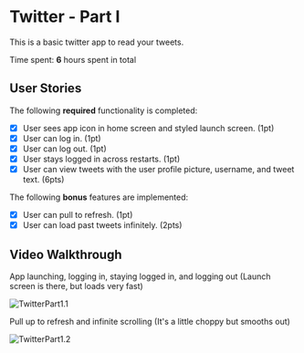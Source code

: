 # Twitter - Part I

This is a basic twitter app to read your tweets.

Time spent: **6** hours spent in total

## User Stories

The following **required** functionality is completed:

- [x] User sees app icon in home screen and styled launch screen. (1pt)
- [x] User can log in. (1pt)
- [x] User can log out. (1pt)
- [x] User stays logged in across restarts. (1pt)
- [x] User can view tweets with the user profile picture, username, and tweet text. (6pts)

The following **bonus** features are implemented:

- [x] User can pull to refresh. (1pt)
- [x] User can load past tweets infinitely. (2pts)

## Video Walkthrough

App launching, logging in, staying logged in, and logging out (Launch screen is there, but loads very fast)

![TwitterPart1.1](https://media.giphy.com/media/KMf0P6C8JQ9iwMsj9x/giphy.gif?cid=790b7611de3021725017d99179d30ee4243da94993adab5b&rid=giphy.gif&ct=g)



Pull up to refresh and infinite scrolling (It's a little choppy but smooths out)

![TwitterPart1.2](https://media.giphy.com/media/oWhV2526S8uCPefssu/giphy.gif?cid=790b7611c9e7e4d8106adeca558f9d91d27dc3fa6c65089b&rid=giphy.gif&ct=g)
